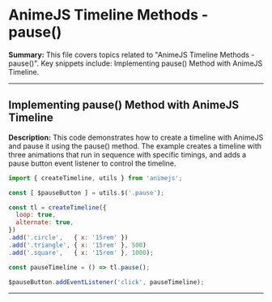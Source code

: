 # AnimeJS Timeline Methods - pause()

**Summary:** This file covers topics related to "AnimeJS Timeline Methods - pause()". Key snippets include: Implementing pause() Method with AnimeJS Timeline.

---

## Implementing pause() Method with AnimeJS Timeline

**Description:** This code demonstrates how to create a timeline with AnimeJS and pause it using the pause() method. The example creates a timeline with three animations that run in sequence with specific timings, and adds a pause button event listener to control the timeline.

```javascript
import { createTimeline, utils } from 'animejs';

const [ $pauseButton ] = utils.$('.pause');

const tl = createTimeline({
  loop: true,
  alternate: true,
})
.add('.circle',   { x: '15rem' })
.add('.triangle', { x: '15rem' }, 500)
.add('.square',   { x: '15rem' }, 1000);

const pauseTimeline = () => tl.pause();

$pauseButton.addEventListener('click', pauseTimeline);
```

---